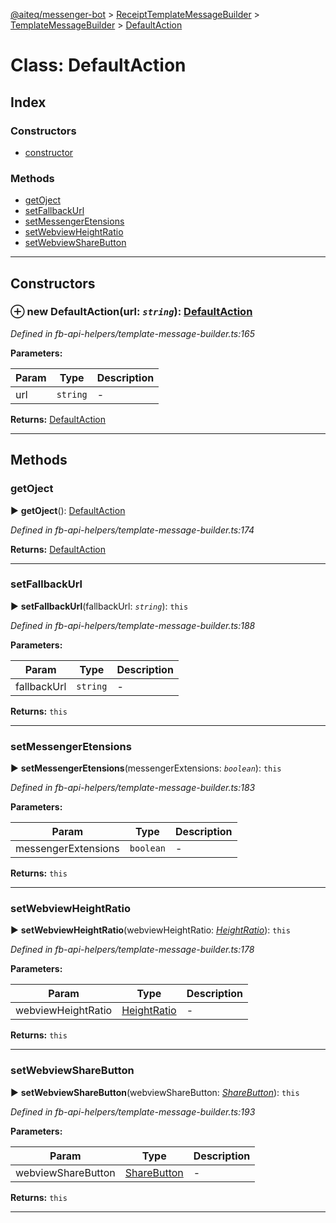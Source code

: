 [@aiteq/messenger-bot](../README.md) > [ReceiptTemplateMessageBuilder](../classes/receipttemplatemessagebuilder.md) > [TemplateMessageBuilder](../modules/receipttemplatemessagebuilder.templatemessagebuilder.md) > [DefaultAction](../classes/receipttemplatemessagebuilder.templatemessagebuilder.defaultaction.md)



# Class: DefaultAction

## Index

### Constructors

* [constructor](receipttemplatemessagebuilder.templatemessagebuilder.defaultaction.md#constructor)


### Methods

* [getOject](receipttemplatemessagebuilder.templatemessagebuilder.defaultaction.md#getoject)
* [setFallbackUrl](receipttemplatemessagebuilder.templatemessagebuilder.defaultaction.md#setfallbackurl)
* [setMessengerEtensions](receipttemplatemessagebuilder.templatemessagebuilder.defaultaction.md#setmessengeretensions)
* [setWebviewHeightRatio](receipttemplatemessagebuilder.templatemessagebuilder.defaultaction.md#setwebviewheightratio)
* [setWebviewShareButton](receipttemplatemessagebuilder.templatemessagebuilder.defaultaction.md#setwebviewsharebutton)



---
## Constructors
<a id="constructor"></a>


### ⊕ **new DefaultAction**(url: *`string`*): [DefaultAction](receipttemplatemessagebuilder.templatemessagebuilder.defaultaction.md)



*Defined in fb-api-helpers/template-message-builder.ts:165*



**Parameters:**

| Param | Type | Description |
| ------ | ------ | ------ |
| url | `string`   |  - |





**Returns:** [DefaultAction](receipttemplatemessagebuilder.templatemessagebuilder.defaultaction.md)

---


## Methods
<a id="getoject"></a>

###  getOject

► **getOject**(): [DefaultAction](../interfaces/send.defaultaction.md)




*Defined in fb-api-helpers/template-message-builder.ts:174*





**Returns:** [DefaultAction](../interfaces/send.defaultaction.md)





___

<a id="setfallbackurl"></a>

###  setFallbackUrl

► **setFallbackUrl**(fallbackUrl: *`string`*): `this`




*Defined in fb-api-helpers/template-message-builder.ts:188*



**Parameters:**

| Param | Type | Description |
| ------ | ------ | ------ |
| fallbackUrl | `string`   |  - |





**Returns:** `this`





___

<a id="setmessengeretensions"></a>

###  setMessengerEtensions

► **setMessengerEtensions**(messengerExtensions: *`boolean`*): `this`




*Defined in fb-api-helpers/template-message-builder.ts:183*



**Parameters:**

| Param | Type | Description |
| ------ | ------ | ------ |
| messengerExtensions | `boolean`   |  - |





**Returns:** `this`





___

<a id="setwebviewheightratio"></a>

###  setWebviewHeightRatio

► **setWebviewHeightRatio**(webviewHeightRatio: *[HeightRatio](../modules/webview.heightratio.md)*): `this`




*Defined in fb-api-helpers/template-message-builder.ts:178*



**Parameters:**

| Param | Type | Description |
| ------ | ------ | ------ |
| webviewHeightRatio | [HeightRatio](../modules/webview.heightratio.md)   |  - |





**Returns:** `this`





___

<a id="setwebviewsharebutton"></a>

###  setWebviewShareButton

► **setWebviewShareButton**(webviewShareButton: *[ShareButton](../modules/webview.sharebutton.md)*): `this`




*Defined in fb-api-helpers/template-message-builder.ts:193*



**Parameters:**

| Param | Type | Description |
| ------ | ------ | ------ |
| webviewShareButton | [ShareButton](../modules/webview.sharebutton.md)   |  - |





**Returns:** `this`





___


